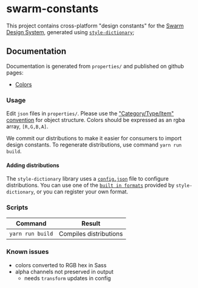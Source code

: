 swarm-constants
===============

This project contains cross-platform "design constants" for the 
[Swarm Design System](https://github.com/meetup/swarm-design-system), generated 
using [`style-dictionary`](https://amzn.github.io/style-dictionary/);

## Documentation
Documentation is generated from `properties/` and published on github pages:

- [Colors](https://meetup.github.io/swarm-constants/)

### Usage
Edit `json` files in `properties/`. Please use the 
["Category/Type/Item" convention](https://amzn.github.io/style-dictionary/property_structure) 
for object structure. Colors should be expressed as an rgba array, `[R,G,B,A]`.

We commit our distributions to make it easier for consumers to import design constants. 
To regenerate distributions, use command `yarn run build`.

#### Adding distributions
The `style-dictionary` library uses a [`config.json`](https://amzn.github.io/style-dictionary/configuration) 
file to configure distributions. You can use one of the [`built in formats`](https://amzn.github.io/style-dictionary/formats_and_templates)
provided by `style-dictionary`, or you can register your own format.

### Scripts

Command              | Result
-------------------- | -----------------------------
`yarn run build`     | Compiles distributions


### Known issues
- colors converted to RGB hex in Sass
- alpha channels not preserved in output
	- needs `transform` updates in config
